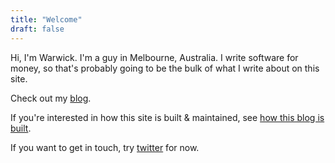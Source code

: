 ```yaml
---
title: "Welcome"
draft: false
---
```


Hi, I'm Warwick. I'm a guy in Melbourne, Australia. I write software for money,
so that's probably going to be the bulk of what I write about on this site.

Check out my [blog](blog).

If you're interested in how this site is built & maintained, see
[how this blog is built](./blog/20200320_how_this_blog_is_built).

If you want to get in touch, try [twitter](https://twitter.com/uozu_aho) for
now.
